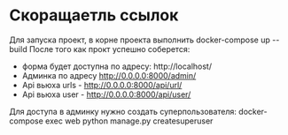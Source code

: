 # Скоращаетль ссылок

Для запуска проект, в корне проекта выполнить 
docker-compose up --build
После того как прокт успешно соберется: 
- форма будет доступна по адресу: http://localhost/
- Админка по адресу http://0.0.0.0:8000/admin/
- Api вьюха urls - http://0.0.0.0:8000/api/url/
- Api вьюха user - http://0.0.0.0:8000/api/user/

Для доступа в админку нужно создать суперпользователя: 
docker-compose exec web python  manage.py createsuperuser